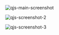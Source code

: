 
![qjs-main-screenshot](https://github.com/user-attachments/assets/ed240480-a3a2-4d85-b467-140f95ab1a6a)

![qjs-screenshot-2](https://github.com/user-attachments/assets/85c4e332-ef39-4a2c-8e18-87af1c1525ee)



![qjs-screenshot-3](https://github.com/user-attachments/assets/eedcd24f-a072-41f2-9bfe-36bcdf8b4115)

